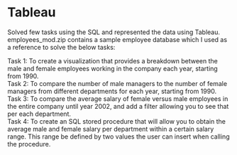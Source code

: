 # Tableau

Solved few tasks using the SQL and represented the data using Tableau.
employees_mod.zip contains a sample employee database which I used as a reference to solve the below tasks:

Task 1: To create a visualization that provides a breakdown between the male and female employees working in the company each year, starting from 1990.\
Task 2: To compare the number of male managers to the number of female managers from different departments for each year, starting from 1990.\
Task 3: To compare the average salary of female versus male employees in the entire company until year 2002, and add a filter allowing you to see that per each department.\
Task 4: To create an SQL stored procedure that will allow you to obtain the average male and female salary per department within a certain salary range. This range be defined by two values the user can insert when calling the procedure.
